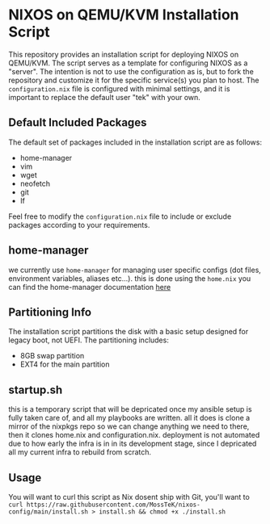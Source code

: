 # NIXOS on QEMU/KVM Installation Script

This repository provides an installation script for deploying NIXOS on QEMU/KVM. The script serves as a template for configuring NIXOS as a "server". The intention is not to use the configuration as is, but to fork the repository and customize it for the specific service(s) you plan to host. The `configuration.nix` file is configured with minimal settings, and it is important to replace the default user "tek" with your own.

## Default Included Packages

The default set of packages included in the installation script are as follows:
- home-manager
- vim
- wget
- neofetch
- git
- lf

Feel free to modify the `configuration.nix` file to include or exclude packages according to your requirements.

## home-manager

we currently use `home-manager` for managing user specific configs (dot files, environment variables, aliases etc...). this is done using the `home.nix` you can find the home-manager documentation [here](https://nix-community.github.io/home-manager/)

## Partitioning Info

The installation script partitions the disk with a basic setup designed for legacy boot, not UEFI. The partitioning includes:

- 8GB swap partition
- EXT4 for the main partition

## startup.sh

this is a temporary script that will be depricated once my ansible setup is fully taken care of, and all my playbooks are written. all it does is clone a mirror of the nixpkgs repo so we can change anything we need to there, then it clones home.nix and configuration.nix. deployment is not automated due to how early the infra is in in its development stage, since I depricated all my current infra to rebuild from scratch. 

## Usage

You will want to curl this script as Nix dosent ship with Git, you\'ll want to
`curl https://raw.githubusercontent.com/MossTeK/nixos-config/main/install.sh > install.sh && chmod +x ./install.sh`